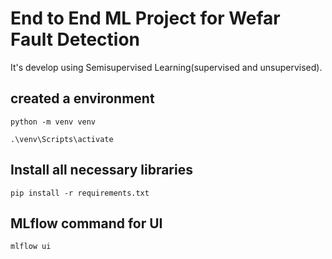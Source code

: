 # End to End ML Project for Wefar Fault Detection

It's develop using Semisupervised Learning(supervised and unsupervised).

## created a environment
```
python -m venv venv

.\venv\Scripts\activate
```

## Install all necessary libraries
```
pip install -r requirements.txt
```

## MLflow command for UI
```
mlflow ui
```